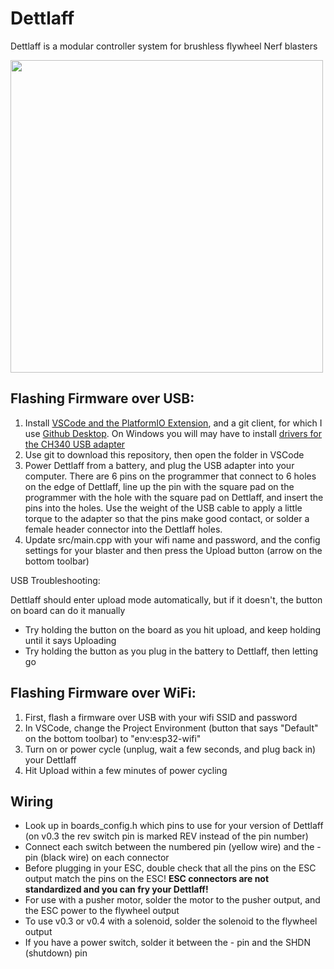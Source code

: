 # Dettlaff

Dettlaff is a modular controller system for brushless flywheel Nerf blasters

<img src="https://user-images.githubusercontent.com/7078138/204194810-8d1cde03-946f-4490-8cfc-5caf0bca2ed5.jpg" width="500">

## Flashing Firmware over USB:
1. Install [VSCode and the PlatformIO Extension](https://platformio.org/install/ide?install=vscode), and a git client, for which I use [Github Desktop](https://desktop.github.com/). On Windows you will may have to install [drivers for the CH340 USB adapter](https://learn.sparkfun.com/tutorials/how-to-install-ch340-drivers/all#drivers-if-you-need-them)
2. Use git to download this repository, then open the folder in VSCode
3. Power Dettlaff from a battery, and plug the USB adapter into your computer. There are 6 pins on the programmer that connect to 6 holes on the edge of Dettlaff, line up the pin with the square pad on the programmer with the hole with the square pad on Dettlaff, and insert the pins into the holes. Use the weight of the USB cable to apply a little torque to the adapter so that the pins make good contact, or solder a female header connector into the Dettlaff holes.
4. Update src/main.cpp with your wifi name and password, and the config settings for your blaster and then press the Upload button (arrow on the bottom toolbar)

USB Troubleshooting:

Dettlaff should enter upload mode automatically, but if it doesn't, the button on board can do it manually
* Try holding the button on the board as you hit upload, and keep holding until it says Uploading
* Try holding the button as you plug in the battery to Dettlaff, then letting go

## Flashing Firmware over WiFi:

1. First, flash a firmware over USB with your wifi SSID and password
2. In VSCode, change the Project Environment (button that says "Default" on the bottom toolbar) to "env:esp32-wifi"
3. Turn on or power cycle (unplug, wait a few seconds, and plug back in) your Dettlaff
4. Hit Upload within a few minutes of power cycling

## Wiring
* Look up in boards_config.h which pins to use for your version of Dettlaff (on v0.3 the rev switch pin is marked REV instead of the pin number)
* Connect each switch between the numbered pin (yellow wire) and the - pin (black wire) on each connector
* Before plugging in your ESC, double check that all the pins on the ESC output match the pins on the ESC! **ESC connectors are not standardized and you can fry your Dettlaff!**
* For use with a pusher motor, solder the motor to the pusher output, and the ESC power to the flywheel output
* To use v0.3 or v0.4 with a solenoid, solder the solenoid to the flywheel output
* If you have a power switch, solder it between the - pin and the SHDN (shutdown) pin
